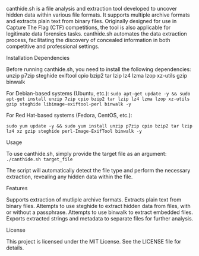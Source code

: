 canthide.sh is a file analysis and extraction tool developed to uncover hidden data within various file formats. It supports multiple archive formats and extracts plain text from binary files. Originally designed for use in Capture The Flag (CTF) competitions, the tool is also applicable for legitimate data forensics tasks. canthide.sh automates the data extraction process, facilitating the discovery of concealed information in both competitive and professional settings.

Installation
Dependencies

Before running canthide.sh, you need to install the following dependencies:
unzip
p7zip
steghide
exiftool
cpio
bzip2
tar
lzip
lz4
lzma
lzop
xz-utils
gzip
binwalk

For Debian-based systems (Ubuntu, etc.):
`sudo apt-get update -y && sudo apt-get install unzip 7zip cpio bzip2 tar lzip lz4 lzma lzop xz-utils gzip steghide libimage-exiftool-perl binwalk -y`

For Red Hat-based systems (Fedora, CentOS, etc.):

`sudo yum update -y && sudo yum install unzip p7zip cpio bzip2 tar lzip lz4 xz gzip steghide perl-Image-ExifTool binwalk -y`

Usage

To use canthide.sh, simply provide the target file as an argument:
`./canthide.sh target_file`

The script will automatically detect the file type and perform the necessary extraction, revealing any hidden data within the file.

Features

Supports extraction of mutliple archive formats.
Extracts plain text from binary files.
Attempts to use steghide to extract hidden data from files, with or without a passphrase.
Attempts to use binwalk to extract embedded files.
Exports extracted strings and metadata to separate files for further analysis.

License

This project is licensed under the MIT License. See the LICENSE file for details.
